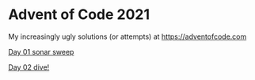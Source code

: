 # Advent of Code 2021

My increasingly ugly solutions (or attempts) at  https://adventofcode.com

[Day 01 sonar sweep](https://github.com/ianhandel/adventofcode_2021/blob/main/day_01/advent_of_code_01.md)


[Day 02 dive!](https://github.com/ianhandel/adventofcode_2021/blob/main/day_02/advent_of_code_02.md)

